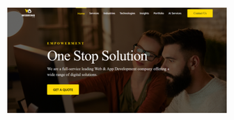 ![image alt](https://github.com/MuhammadAbu-bakar/webring2/blob/45a444d439ddcb385c7820a1ff04b185b8857605/screenshot1.png)

